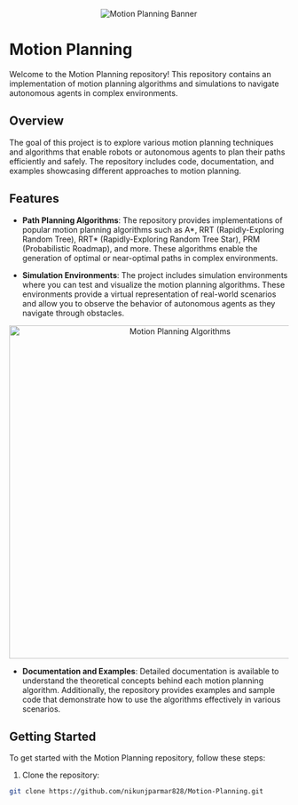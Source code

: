 <p align="center">
  <img src="https://www.mathworks.com/help/examples/autonomous_control/win64/HighwayTrajectoryPlanningUsingFrenetReferencePathExample_01.gif" alt="Motion Planning Banner">
</p>

# Motion Planning

Welcome to the Motion Planning repository! This repository contains an implementation of motion planning algorithms and simulations to navigate autonomous agents in complex environments.


## Overview

The goal of this project is to explore various motion planning techniques and algorithms that enable robots or autonomous agents to plan their paths efficiently and safely. The repository includes code, documentation, and examples showcasing different approaches to motion planning.

## Features

- **Path Planning Algorithms**: The repository provides implementations of popular motion planning algorithms such as A*, RRT (Rapidly-Exploring Random Tree), RRT* (Rapidly-Exploring Random Tree Star), PRM (Probabilistic Roadmap), and more. These algorithms enable the generation of optimal or near-optimal paths in complex environments.

- **Simulation Environments**: The project includes simulation environments where you can test and visualize the motion planning algorithms. These environments provide a virtual representation of real-world scenarios and allow you to observe the behavior of autonomous agents as they navigate through obstacles.

<p align="center">
  <img src="https://user-images.githubusercontent.com/56114938/128083454-60f8ba82-00a8-43a2-b8ad-8d4ad09cc762.gif" alt="Motion Planning Algorithms" width="600">
</p>

- **Documentation and Examples**: Detailed documentation is available to understand the theoretical concepts behind each motion planning algorithm. Additionally, the repository provides examples and sample code that demonstrate how to use the algorithms effectively in various scenarios.

## Getting Started

To get started with the Motion Planning repository, follow these steps:

1. Clone the repository:

```bash
git clone https://github.com/nikunjparmar828/Motion-Planning.git
